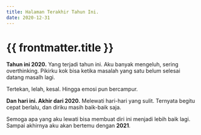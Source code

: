 ```yaml
---
title: Halaman Terakhir Tahun Ini.
date: 2020-12-31
---
```


# {{ frontmatter.title }}

**Tahun ini 2020.** Yang terjadi tahun ini.
Aku banyak mengeluh, sering overthinking.
Pikirku kok bisa ketika masalah yang satu
belum selesai datang masalh lagi.

Tertekan, lelah, kesal. Hingga emosi pun bercampur.

**Dan hari ini. Akhir dari 2020.**
Melewati hari-hari yang sulit. Ternyata
begitu cepat berlalu, dan diriku masih
baik-baik saja.

Semoga apa yang aku lewati bisa
membuat diri ini menjadi lebih baik lagi.
Sampai akhirnya aku akan bertemu dengan **2021**.